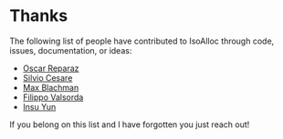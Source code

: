 # Thanks

The following list of people have contributed to IsoAlloc through code, issues, documentation, or ideas:

* [Oscar Reparaz](https://github.com/struct/isoalloc/pull/5)
* [Silvio Cesare](https://github.com/struct/isoalloc/commit/6cef89ce907a037e70440ee7225a88e260ef1e63)
* [Max Blachman](https://github.com/struct/isoalloc/issues/3)
* [Filippo Valsorda](https://github.com/struct/isoalloc/pull/2)
* [Insu Yun](https://github.com/struct/isoalloc/issues/7)

If you belong on this list and I have forgotten you just reach out!
